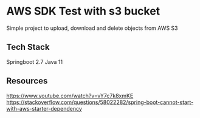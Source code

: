 # AWS SDK Test with s3 bucket 

Simple project to upload, download and delete objects from AWS S3

## Tech Stack

Springboot 2.7 
Java 11

## Resources
https://www.youtube.com/watch?v=vY7c7k8xmKE
https://stackoverflow.com/questions/58022282/spring-boot-cannot-start-with-aws-starter-dependency